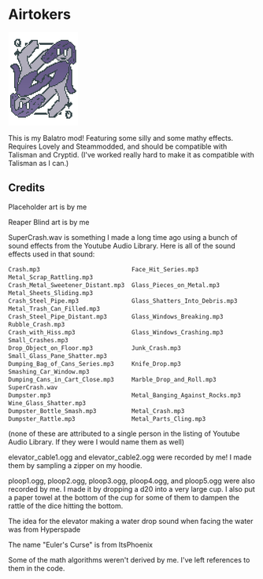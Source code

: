 # Airtokers

![A drawing of two Airtoums reaching to each other as the Queen of Spades. This sprite is used for Tomorrow Joker](assets/2x/Airtokers.png)

This is my Balatro mod! Featuring some silly and some mathy effects. Requires Lovely and Steammodded, and should be compatible with Talisman and Cryptid. (I've worked really hard to make it as compatible with Talisman as I can.)

## Credits

Placeholder art is by me

Reaper Blind art is by me

SuperCrash.wav is something I made a long time ago using a bunch of sound effects from the Youtube Audio Library. Here is all of the sound effects used in that sound:

```
Crash.mp3                          Face_Hit_Series.mp3              Metal_Scrap_Rattling.mp3
Crash_Metal_Sweetener_Distant.mp3  Glass_Pieces_on_Metal.mp3        Metal_Sheets_Sliding.mp3
Crash_Steel_Pipe.mp3               Glass_Shatters_Into_Debris.mp3   Metal_Trash_Can_Filled.mp3
Crash_Steel_Pipe_Distant.mp3       Glass_Windows_Breaking.mp3       Rubble_Crash.mp3
Crash_with_Hiss.mp3                Glass_Windows_Crashing.mp3       Small_Crashes.mp3
Drop_Object_on_Floor.mp3           Junk_Crash.mp3                   Small_Glass_Pane_Shatter.mp3
Dumping_Bag_of_Cans_Series.mp3     Knife_Drop.mp3                   Smashing_Car_Window.mp3
Dumping_Cans_in_Cart_Close.mp3     Marble_Drop_and_Roll.mp3         SuperCrash.wav
Dumpster.mp3                       Metal_Banging_Against_Rocks.mp3  Wine_Glass_Shatter.mp3
Dumpster_Bottle_Smash.mp3          Metal_Crash.mp3
Dumpster_Rattle.mp3                Metal_Parts_Cling.mp3
```
(none of these are attributed to a single person in the listing of Youtube Audio Library. If they were I would name them as well)

elevator_cable1.ogg and elevator_cable2.ogg were recorded by me! I made them by sampling a zipper on my hoodie.

ploop1.ogg, ploop2.ogg, ploop3.ogg, ploop4.ogg, and ploop5.ogg were also recorded by me. I made it by dropping a d20 into a very large cup. I also put a paper towel at the bottom of the cup for some of them to dampen the rattle of the dice hitting the bottom.

The idea for the elevator making a water drop sound when facing the water was from Hyperspade

The name "Euler's Curse" is from ItsPhoenix

Some of the math algorithms weren't derived by me. I've left references to them in the code.
